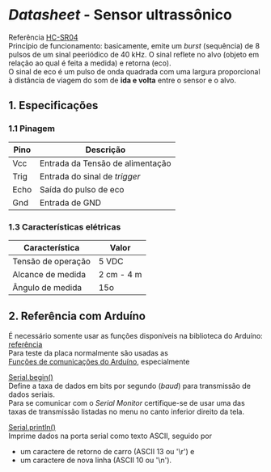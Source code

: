 # *Datasheet* - Sensor ultrassônico
Referência [HC-SR04](https://d229kd5ey79jzj.cloudfront.net/620/HCSR04.pdf)  
Princípio de funcionamento: basicamente, emite um *burst* (sequência) de 8 pulsos de um sinal peeriódico de 40 kHz.
O sinal reflete no alvo (objeto em relação ao qual é feita a medida) e retorna (eco).  
O sinal de eco é um pulso de onda quadrada com uma largura proporcional à distância de viagem do som de **ida e volta** entre o sensor e o alvo.

## 1. Especificações

### 1.1 Pinagem
| Pino | Descrição |
| - | - |
| Vcc | Entrada da Tensão de alimentação |
| Trig | Entrada do sinal de *trigger* | 
| Echo | Saída do pulso de eco | 
| Gnd | Entrada de GND | 

### 1.3 Características elétricas
| Característica | Valor |
| - | - |
| Tensão de operação | 5 VDC |
| Alcance de medida | 2 cm - 4 m | 
| Ângulo de medida | 15o | 

## 2. Referência com Arduíno
É necessário somente usar as funções disponíveis na biblioteca do Arduíno: [referência](https://www.arduino.cc/reference/en/)  
Para teste da placa normalmente são usadas as  
[Funções de comunicações do Arduíno](https://www.arduino.cc/reference/en/language/functions/communication/serial/), especialmente  

[Serial.begin()](https://www.arduino.cc/reference/en/language/functions/communication/serial/begin/)  
Define a taxa de dados em bits por segundo (*baud*) para transmissão de dados seriais.  
Para se comunicar com o *Serial Monitor* certifique-se de usar uma das taxas de transmissão listadas no menu no canto inferior direito da tela.  

[Serial.println()](https://www.arduino.cc/reference/en/language/functions/communication/serial/println/)  
Imprime dados na porta serial como texto ASCII, seguido por   
- um caractere de retorno de carro (ASCII 13 ou '\r') e
- um caractere de nova linha (ASCII 10 ou '\n').  

